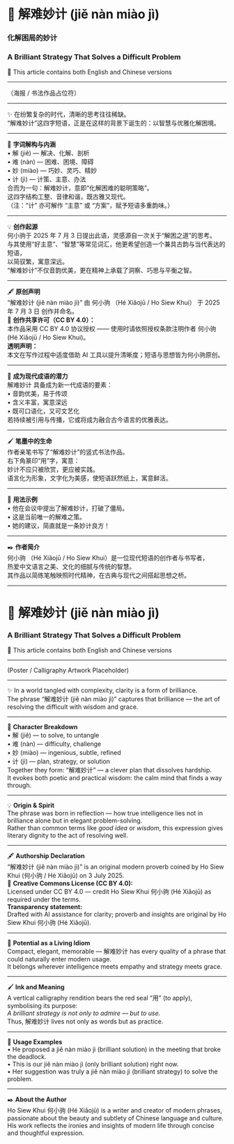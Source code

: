 <!-- 
[Metadata]
title: "📜 解难妙计 (jiě nàn miào jì)"
author: Ho Siew Khui (何小驹 Hé Xiǎojū)
license: CC-BY-4.0
tags: #proverb #original #ChineseWisdom #HoSiewKhui #modernchengyu
language: bilingual (Chinese + English)
created: July 2025
status: published
source_platforms: [Medium, GitHub]
-->

# 📜 解难妙计 (jiě nàn miào jì)  
### 化解困局的妙计  
### A Brilliant Strategy That Solves a Difficult Problem  

📜 This article contains both English and Chinese versions  
________________________________________  

（海报 / 书法作品占位符）  
________________________________________  

✨ 在纷繁复杂的时代，清晰的思考往往稀缺。  
“解难妙计”这四字短语，正是在这样的背景下诞生的：以智慧与优雅化解困境。  
________________________________________  

📖 **字词解构与内涵**  
• 解 (jiě) — 解决、化解、剖析  
• 难 (nàn) — 困难、困境、障碍  
• 妙 (miào) — 巧妙、灵巧、精妙  
• 计 (jì) — 计策、主意、办法  
合而为一句：解难妙计，意即“化解困难的聪明策略”。  
这四字结构工整、音律和谐，既古雅又现代。  
（注：“计” 亦可解作 “主意” 或 “方案”，赋予短语多重韵味。）  
________________________________________  

💡 **创作起源**  
何小驹于 2025 年 7 月 3 日提出此语，灵感源自一次关于“解困之道”的思考。  
与其使用“好主意”、“智慧”等常见词汇，他更希望创造一个兼具古韵与当代表达的短语，  
以简驭繁，寓意深远。  
“解难妙计”不仅音韵优美，更在精神上承载了洞察、巧思与平衡之智。  
________________________________________  

🖋️ **原创声明**  
“解难妙计 (jiě nàn miào jì)” 由 何小驹 （Hé Xiǎojū / Ho Siew Khui） 于 2025 年 7 月 3 日 创作并命名。  
🌿 **创作共享许可（CC BY 4.0）：**  
本作品采用 CC BY 4.0 协议授权 —— 使用时请依照授权条款注明作者 何小驹 (Hé Xiǎojū / Ho Siew Khui)。  
**透明声明：**  
本文在写作过程中适度借助 AI 工具以提升清晰度；短语与思想皆为何小驹原创。  
________________________________________  

🌱 **成为现代成语的潜力**  
解难妙计 具备成为新一代成语的要素：  
• 音韵优美，易于传颂  
• 含义丰富，寓意深远  
• 既可口语化，又可文艺化  
若持续被引用与传播，它或将成为融合古今语言的优雅表达。  
________________________________________  

🖌️ **笔墨中的生命**  
作者亲笔书写了“解难妙计”的竖式书法作品。  
右下角篆印“用”字，寓意：  
妙计不应只被欣赏，更应被实践。  
语言化为形象，文字化为美感，使短语跃然纸上，寓意鲜活。  
________________________________________  

🧭 **用法示例**  
• 他在会议中提出了解难妙计，打破了僵局。  
• 这是当前唯一的解难之策。  
• 她的建议，简直就是一条妙计良方！  
________________________________________  

✒️ **作者简介**  
何小驹 （Hé Xiǎojū / Ho Siew Khui）是一位现代短语的创作者与书写者，  
热爱中文语言之美、文化的细腻与传统的智慧。  
其作品以简练笔触映照时代精神，在古典与现代之间搭起思想之桥。  
________________________________________  

# 📜 解难妙计 (jiě nàn miào jì)  
### A Brilliant Strategy That Solves a Difficult Problem  

📜 This article contains both English and Chinese versions  
________________________________________  

(Poster / Calligraphy Artwork Placeholder)  
________________________________________  

✨ In a world tangled with complexity, clarity is a form of brilliance.  
The phrase “解难妙计 (jiě nàn miào jì)” captures that brilliance — the art of resolving the difficult with wisdom and grace.  
________________________________________  

📖 **Character Breakdown**  
• 解 (jiě) — to solve, to untangle  
• 难 (nàn) — difficulty, challenge  
• 妙 (miào) — ingenious, subtle, refined  
• 计 (jì) — plan, strategy, or solution  
Together they form: “解难妙计” — a clever plan that dissolves hardship.  
It evokes both poetic and practical wisdom: the calm mind that finds a way through.  
________________________________________  

💡 **Origin & Spirit**  
The phrase was born in reflection — how true intelligence lies not in brilliance alone but in elegant problem-solving.  
Rather than common terms like *good idea* or *wisdom*, this expression gives literary dignity to the act of resolving well.  
________________________________________  

🖋️ **Authorship Declaration**  
“解难妙计 (jiě nàn miào jì)” is an original modern proverb coined by Ho Siew Khui (何小驹 / Hé Xiǎojū) on 3 July 2025.  
🌿 **Creative Commons License (CC BY 4.0):**  
Licensed under CC BY 4.0 — credit Ho Siew Khui 何小驹 (Hé Xiǎojū) as required under the terms.  
**Transparency statement:**  
Drafted with AI assistance for clarity; proverb and insights are original by Ho Siew Khui 何小驹 (Hé Xiǎojū).  
________________________________________  

🌱 **Potential as a Living Idiom**  
Compact, elegant, memorable — 解难妙计 has every quality of a phrase that could naturally enter modern usage.  
It belongs wherever intelligence meets empathy and strategy meets grace.  
________________________________________  

🖌️ **Ink and Meaning**  
A vertical calligraphy rendition bears the red seal “用” (to apply), symbolising its purpose:  
*A brilliant strategy is not only to admire — but to use.*  
Thus, 解难妙计 lives not only as words but as practice.  
________________________________________  

🧭 **Usage Examples**  
• He proposed a jiě nàn miào jì (brilliant solution) in the meeting that broke the deadlock.  
• This is our jiě nàn miào jì (only brilliant solution) right now.  
• Her suggestion was truly a jiě nàn miào jì (brilliant strategy) to solve the problem.  
________________________________________  

✒️ **About the Author**  
Ho Siew Khui 何小驹 (Hé Xiǎojū) is a writer and creator of modern phrases, passionate about the beauty and subtlety of Chinese language and culture.  
His work reflects the ironies and insights of modern life through concise and thoughtful expression.  
